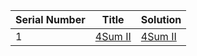 Serial Number | Title | Solution
--- | --- | --- 
1 | <a href="https://leetcode.com/explore/challenge/card/december-leetcoding-challenge/571/week-3-december-15th-december-21st/3569/">4Sum II</a> | <a href="https://github.com/DeepakRanjan/Leetcode/blob/main/4Sum%20II">4Sum II</a>

